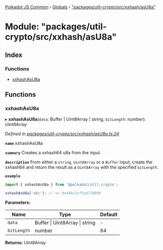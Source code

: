 [Polkadot JS Common](../README.md) › [Globals](../globals.md) › ["packages/util-crypto/src/xxhash/asU8a"](_packages_util_crypto_src_xxhash_asu8a_.md)

# Module: "packages/util-crypto/src/xxhash/asU8a"

## Index

### Functions

* [xxhashAsU8a](_packages_util_crypto_src_xxhash_asu8a_.md#xxhashasu8a)

## Functions

###  xxhashAsU8a

▸ **xxhashAsU8a**(`data`: Buffer | Uint8Array | string, `bitLength`: number): *Uint8Array*

*Defined in [packages/util-crypto/src/xxhash/asU8a.ts:24](https://github.com/polkadot-js/common/blob/8554d470/packages/util-crypto/src/xxhash/asU8a.ts#L24)*

**`name`** xxhashAsU8a

**`summary`** Creates a xxhash64 u8a from the input.

**`description`** 
From either a `string`, `Uint8Array` or a `Buffer` input, create the xxhash64 and return the result as a `Uint8Array` with the specified `bitLength`.

**`example`** 
<BR>

```javascript
import { xxhashAsU8a } from '@polkadot/util-crypto';

xxhashAsU8a('abc'); // => 0x44bc2cf5ad770999
```

**Parameters:**

Name | Type | Default |
------ | ------ | ------ |
`data` | Buffer &#124; Uint8Array &#124; string | - |
`bitLength` | number | 64 |

**Returns:** *Uint8Array*
